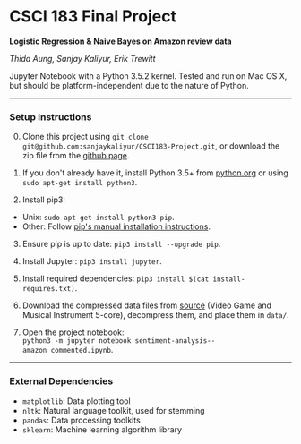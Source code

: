 # CSCI 183 Final Project

**Logistic Regression & Naive Bayes on Amazon review data**

*Thida Aung, Sanjay Kaliyur, Erik Trewitt*

Jupyter Notebook with a Python 3.5.2 kernel. Tested and run on Mac OS X, but should be platform-independent due to the nature of Python.

***

### Setup instructions

0. Clone this project using `git clone git@github.com:sanjaykaliyur/CSCI183-Project.git`, or download the zip file from the [github page](https://github.com/sanjaykaliyur/CSCI183-Project).

1. If you don't already have it, install Python 3.5+ from [python.org](https://www.python.org/downloads/) or using `sudo apt-get install python3`.

2. Install pip3:
 * Unix: `sudo apt-get install python3-pip`.
 * Other: Follow [pip's manual installation instructions](https://pip.pypa.io/en/stable/installing/).

3. Ensure pip is up to date: `pip3 install --upgrade pip`.

4. Install Jupyter: `pip3 install jupyter`.

5. Install required dependencies: `pip3 install $(cat install-requires.txt)`.

6. Download the compressed data files from [source](http://jmcauley.ucsd.edu/data/amazon/) (Video Game and Musical Instrument 5-core), decompress them, and place them in `data/`.

7. Open the project notebook:  
`python3 -m jupyter notebook sentiment-analysis--amazon_commented.ipynb`.

***

### External Dependencies

- `matplotlib`: Data plotting tool
- `nltk`: Natural language toolkit, used for stemming
- `pandas`: Data processing toolkits
- `sklearn`: Machine learning algorithm library
